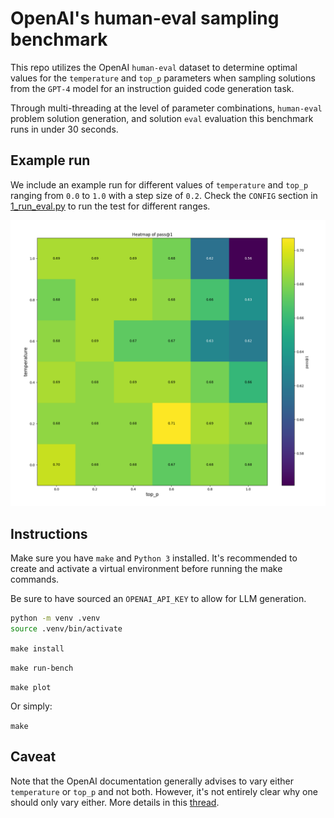 # OpenAI's human-eval sampling benchmark

This repo utilizes the OpenAI `human-eval` dataset to determine optimal values for the `temperature` and `top_p` parameters when sampling solutions from the `GPT-4` model for an instruction guided code generation task.

Through multi-threading at the level of parameter combinations, `human-eval` problem solution generation, and solution `eval` evaluation this benchmark runs in under 30 seconds.

## Example run
We include an example run for different values of `temperature` and `top_p` ranging from `0.0` to `1.0` with a step size of `0.2`. Check the `CONFIG` section in [1_run_eval.py](1_run_eval.py) to run the test for different ranges.

![pass@1 peformance plot for various values of temperature and top_p](images/plot-0.0-1.0-0.2-36-combinations.png)

## Instructions
Make sure you have `make` and `Python 3` installed. It's recommended to create and activate a virtual environment before running the make commands.

Be sure to have sourced an `OPENAI_API_KEY` to allow for LLM generation.

```bash
python -m venv .venv
source .venv/bin/activate
```

`make install`

`make run-bench`

`make plot`

Or simply:

`make`


## Caveat 
Note that the OpenAI documentation generally advises to vary either `temperature` or `top_p` and not both. However, it's not entirely clear why one should only vary either. More details in this [thread](https://community.openai.com/t/a-better-explanation-of-top-p/2426/8).
